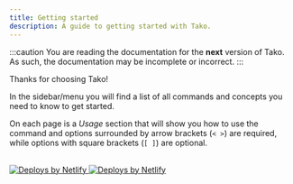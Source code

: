 ```yaml
---
title: Getting started
description: A guide to getting started with Tako.
---
```


:::caution
You are reading the documentation for the **next** version of Tako. As such, the documentation may be incomplete or incorrect.
:::

Thanks for choosing Tako!

In the sidebar/menu you will find a list of all commands and concepts you need to know to get started.

On each page is a _Usage_ section that will show you how to use the command and options surrounded by arrow brackets (`< >`) are required, while options with square brackets (`[ ]`) are optional.

<br />
<a href='https://www.netlify.com'>
  <img
    src='https://www.netlify.com/v3/img/components/netlify-light.svg'
    class='!block dark:!hidden'
    alt='Deploys by Netlify'
  />
</a>
<a href='https://www.netlify.com'>
  <img
    src='https://www.netlify.com/v3/img/components/netlify-dark.svg'
    class='!hidden dark:!block'
    alt='Deploys by Netlify'
  />
</a>
